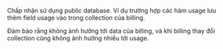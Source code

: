 Chấp nhận sử dụng public database. Ví dụ trường hợp các hàm usage lưu thêm field usage vào trong collection của billing.

Đảm bảo rằng không ảnh hưởng tới data của billing, và khi billing thay đổi collection cũng không ảnh hưởng nhiều tới usage.